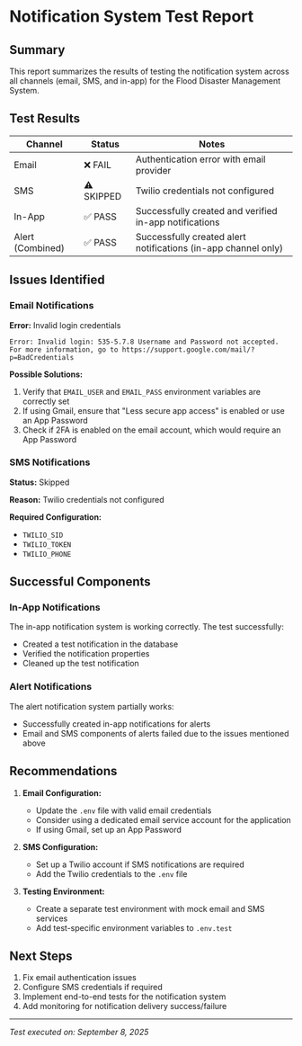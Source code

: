 # Notification System Test Report

## Summary

This report summarizes the results of testing the notification system across all channels (email, SMS, and in-app) for the Flood Disaster Management System.

## Test Results

| Channel | Status | Notes |
|---------|--------|-------|
| Email | ❌ FAIL | Authentication error with email provider |
| SMS | ⚠️ SKIPPED | Twilio credentials not configured |
| In-App | ✅ PASS | Successfully created and verified in-app notifications |
| Alert (Combined) | ✅ PASS | Successfully created alert notifications (in-app channel only) |

## Issues Identified

### Email Notifications

**Error:** Invalid login credentials

```
Error: Invalid login: 535-5.7.8 Username and Password not accepted.
For more information, go to https://support.google.com/mail/?p=BadCredentials
```

**Possible Solutions:**
1. Verify that `EMAIL_USER` and `EMAIL_PASS` environment variables are correctly set
2. If using Gmail, ensure that "Less secure app access" is enabled or use an App Password
3. Check if 2FA is enabled on the email account, which would require an App Password

### SMS Notifications

**Status:** Skipped

**Reason:** Twilio credentials not configured

**Required Configuration:**
- `TWILIO_SID`
- `TWILIO_TOKEN`
- `TWILIO_PHONE`

## Successful Components

### In-App Notifications

The in-app notification system is working correctly. The test successfully:
- Created a test notification in the database
- Verified the notification properties
- Cleaned up the test notification

### Alert Notifications

The alert notification system partially works:
- Successfully created in-app notifications for alerts
- Email and SMS components of alerts failed due to the issues mentioned above

## Recommendations

1. **Email Configuration:**
   - Update the `.env` file with valid email credentials
   - Consider using a dedicated email service account for the application
   - If using Gmail, set up an App Password

2. **SMS Configuration:**
   - Set up a Twilio account if SMS notifications are required
   - Add the Twilio credentials to the `.env` file

3. **Testing Environment:**
   - Create a separate test environment with mock email and SMS services
   - Add test-specific environment variables to `.env.test`

## Next Steps

1. Fix email authentication issues
2. Configure SMS credentials if required
3. Implement end-to-end tests for the notification system
4. Add monitoring for notification delivery success/failure

---

*Test executed on: September 8, 2025*